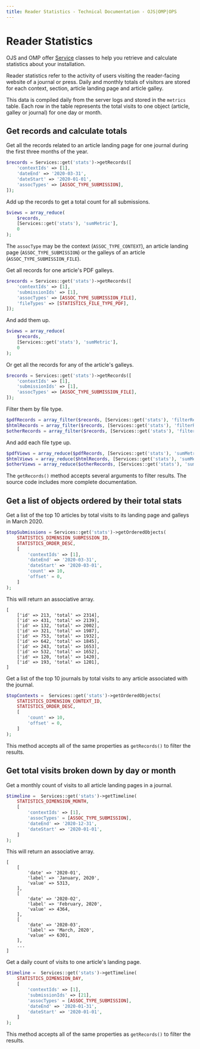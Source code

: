 ```yaml
---
title: Reader Statistics - Technical Documentation - OJS|OMP|OPS
---
```


# Reader Statistics

OJS and OMP offer [Service](architecture-services.md) classes to help you retrieve and calculate statistics about your installation.

Reader statistics refer to the activity of users visiting the reader-facing website of a journal or press. Daily and monthly totals of visitors are stored for each context, section, article landing page and article galley.

This data is compiled daily from the server logs and stored in the `metrics` table. Each row in the table represents the total visits to one object (article, galley or journal) for one day or month.

## Get records and calculate totals

Get all the records related to an article landing page for one journal during the first three months of the year.

```php
$records = Services::get('stats')->getRecords([
	'contextIds' => [1],
	'dateEnd' => '2020-03-31',
	'dateStart' => '2020-01-01',
	'assocTypes' => [ASSOC_TYPE_SUBMISSION],
]);
```

Add up the records to get a total count for all submissions.

```php
$views = array_reduce(
	$records,
	[Services::get('stats'), 'sumMetric'],
	0
);
```

The `assocType` may be the context (`ASSOC_TYPE_CONTEXT`), an article landing page (`ASSOC_TYPE_SUBMISSION`) or the galleys of an article (`ASSOC_TYPE_SUBMISSION_FILE`).

Get all records for one article's PDF galleys.

```php
$records = Services::get('stats')->getRecords([
	'contextIds' => [1],
	'submissionIds' => [1],
	'assocTypes' => [ASSOC_TYPE_SUBMISSION_FILE],
	'fileTypes' => [STATISTICS_FILE_TYPE_PDF],
]);
```

And add them up.

```php
$views = array_reduce(
	$records,
	[Services::get('stats'), 'sumMetric'],
	0
);
```

Or get all the records for any of the article's galleys.

```php
$records = Services::get('stats')->getRecords([
	'contextIds' => [1],
	'submissionIds' => [1],
	'assocTypes' => [ASSOC_TYPE_SUBMISSION_FILE],
]);
```

Filter them by file type.

```php
$pdfRecords = array_filter($records, [Services::get('stats'), 'filterRecordPdf']);
$htmlRecords = array_filter($records, [Services::get('stats'), 'filterRecordHtml']);
$otherRecords = array_filter($records, [Services::get('stats'), 'filterRecordOther']);
```

And add each file type up.

```php
$pdfViews = array_reduce($pdfRecords, [Services::get('stats'), 'sumMetric'], 0);
$htmlViews = array_reduce($htmlRecords, [Services::get('stats'), 'sumMetric'], 0);
$otherViews = array_reduce($otherRecords, [Services::get('stats'), 'sumMetric'], 0);
```

The `getRecords()` method accepts several arguments to filter results. The source code includes more complete documentation.

## Get a list of objects ordered by their total stats

Get a list of the top 10 articles by total visits to its landing page and galleys in March 2020.

```php
$topSubmissions = Services::get('stats')->getOrderedObjects(
	STATISTICS_DIMENSION_SUBMISSION_ID,
	STATISTICS_ORDER_DESC,
	[
		'contextIds' => [1],
		'dateEnd' => '2020-03-31',
		'dateStart' => '2020-03-01',
		'count' => 10,
		'offset' = 0,
	]
);
```

This will return an associative array.

```
[
	['id' => 213, 'total' => 2314],
	['id' => 431, 'total' => 2139],
	['id' => 132, 'total' => 2002],
	['id' => 321, 'total' => 1987],
	['id' => 753, 'total' => 1932],
	['id' => 642, 'total' => 1845],
	['id' => 243, 'total' => 1653],
	['id' => 532, 'total' => 1652],
	['id' => 120, 'total' => 1420],
	['id' => 193, 'total' => 1201],
]
```

Get a list of the top 10 journals by total visits to any article associated with the journal.

```php
$topContexts =  Services::get('stats')->getOrderedObjects(
	STATISTICS_DIMENSION_CONTEXT_ID,
	STATISTICS_ORDER_DESC,
	[
		'count' => 10,
		'offset' = 0,
	]
);
```

This method accepts all of the same properties as `getRecords()` to filter the results.

## Get total visits broken down by day or month

Get a monthly count of visits to all article landing pages in a journal.

```php
$timeline =  Services::get('stats')->getTimeline(
	STATISTICS_DIMENSION_MONTH,
	[
		'contextIds' => [1],
		'assocTypes' = [ASSOC_TYPE_SUBMISSION],
		'dateEnd' => '2020-12-31',
		'dateStart' => '2020-01-01',
	]
);
```

This will return an associative array.

```
[
	[
		'date' => '2020-01',
		'label' => 'January, 2020',
		'value' => 5313,
	],
	[
		'date' => '2020-02',
		'label' => 'February, 2020',
		'value' => 4364,
	],
	[
		'date' => '2020-03',
		'label' => 'March, 2020',
		'value' => 6301,
	],
	...
]
```

Get a daily count of visits to one article's landing page.

```php
$timeline =  Services::get('stats')->getTimeline(
	STATISTICS_DIMENSION_DAY,
	[
		'contextIds' => [1],
		'submissionIds' => [21],
		'assocTypes' = [ASSOC_TYPE_SUBMISSION],
		'dateEnd' => '2020-01-31',
		'dateStart' => '2020-01-01',
	]
);
```

This method accepts all of the same properties as `getRecords()` to filter the results.
